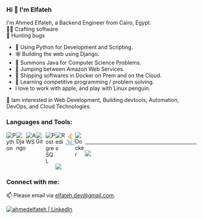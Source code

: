 ### Hi 👋 I'm Elfateh  

I'm Ahmed Elfateh, a Backend Engineer from Cairo, Egypt.  
👨‍🎨  Crafting software  
🐛  Hunting bugs

-   🐍  Using Python for Development and Scripting. 
-   🕸  Building the web using Django.
-   🧙‍ Summons Java for Computer Science Problems.
-   🤸‍ Jumping between Amazon Web Services. 
-   🚢  Shipping softwares in Docker on Prem and on the Cloud.
-   🧗‍ Learning competitive programming / problem solving.
-   I love to work with apple, and play with Linux penguin.

🤔 Iam interested in Web Development, Building devtools, Automation, DevOps, and Cloud Technologies.

### Languages and Tools:

<img align="left" alt="Python" width="26px" 
src="https://raw.githubusercontent.com/gilbarbara/logos/804dc257b59e144eaca5bc6ffd16949752c6f789/logos/python.svg" />

<img align="left" alt="Django" width="26px" 
src="https://raw.githubusercontent.com/gilbarbara/logos/804dc257b59e144eaca5bc6ffd16949752c6f789/logos/django.svg" />

<img align="left" alt="AWS" width="26px" 
src="https://upload.wikimedia.org/wikipedia/commons/9/93/Amazon_Web_Services_Logo.svg" />

<img align="left" alt="Git" width="26px" 
src="https://raw.githubusercontent.com/gilbarbara/logos/804dc257b59e144eaca5bc6ffd16949752c6f789/logos/git-icon.svg" />

<img align="left" alt="PostgreSQL" width="26px" 
src="https://raw.githubusercontent.com/gilbarbara/logos/804dc257b59e144eaca5bc6ffd16949752c6f789/logos/postgresql.svg" />

<img align="left" alt="Redis" width="26px" 
src="https://raw.githubusercontent.com/gilbarbara/logos/804dc257b59e144eaca5bc6ffd16949752c6f789/logos/redis.svg" />

<img align="left" alt="Java" width="26px" 
src="https://raw.githubusercontent.com/gilbarbara/logos/804dc257b59e144eaca5bc6ffd16949752c6f789/logos/java.svg" />

<img align="left" alt="Docker" width="26px" 
src="https://raw.githubusercontent.com/gilbarbara/logos/804dc257b59e144eaca5bc6ffd16949752c6f789/logos/docker-icon.svg" />

<br />

---
<a href="https://github.com/ahmedelfateh/">
  <img align="center" src="https://github-readme-stats.vercel.app/api?username=ahmedelfateh&count_private=true&show_icons=true&theme=radical&hide_border=false" />
</a>
<br />
<br />
<a href="https://github.com/ahmedelfateh/">
  <img align="center" src="https://github-readme-stats.vercel.app/api/top-langs/?username=ahmedelfateh&layout=compact&theme=radical&hide_border=false" />
</a>

<br />

### Connect with me:  
📫  Please email via elfateh.dev@gmail.com.

<p align="left">
<a href="https://www.linkedin.com/in/ahmedelfateh/"><img  width="60px" alt="ahmedelfateh | LinkedIn" src="https://raw.githubusercontent.com/gilbarbara/logos/804dc257b59e144eaca5bc6ffd16949752c6f789/logos/linkedin.svg">
</a>
</p>
